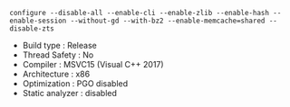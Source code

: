 ```
configure --disable-all --enable-cli --enable-zlib --enable-hash --enable-session --without-gd --with-bz2 --enable-memcache=shared --disable-zts
```
 - Build type       : Release
 - Thread Safety    : No
 - Compiler         : MSVC15 (Visual C++ 2017)
 - Architecture     : x86
 - Optimization     : PGO disabled
 - Static analyzer  : disabled